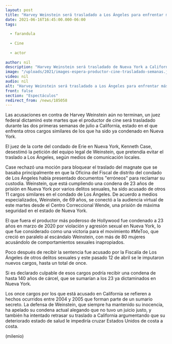 ```yaml
---
layout: post
title: "Harvey Weinstein será trasladado a Los Ángeles para enfrentar más cargos de acoso y abuso sexual"
date: 2021-06-16T16:45:00.000-06:00
tags:
  
  - farandula
  
  - Cine
  
  - actor
  
author: nil
description: "Harvey Weinstein será trasladado de Nueva York a California en donde enfrenta once casos en su contra; su defensa trató de evitar su extradición."
image: "/uploads/2021/images-espera-productor-cine-trasladado-semanas.jpg"
video: nil
audio: nil
alt: "Harvey Weinstein será trasladado a Los Ángeles para enfrentar más cargos de acoso y abuso sexual"
front: false
section: "Espectáculos"
redirect_from: /news/185058
---
```


Las acusaciones en contra de Harvey Weinstein aún no terminan, un juez federal dictaminó este martes que el productor de cine será trasladado durante las dos primeras semanas de julio a California, estado en el que enfrenta otros cargos similares de los que ha sido ya condenado en Nueva York. 

El juez de la corte del condado de Erie en Nueva York, Kenneth Case, desestimó la petición del equipo legal de Weinstein, que pretendía evitar el traslado a Los Ángeles, según medios de comunicación locales. 

Case rechazó una moción para bloquear el traslado del magnate que se basaba principalmente en que la Oficina del Fiscal de distrito del condado de Los Ángeles había presentado documentos "erróneos" para reclamar su custodia. Weinstein, que está cumpliendo una condena de 23 años de prisión en Nueva York por varios delitos sexuales, ha sido acusado de otros 11 cargos similares en el condado de Los Ángeles. De acuerdo a medios especializados, Weinstein, de 69 años, se conectó a la audiencia virtual de este martes desde el Centro Correccional Wende, una prisión de máxima seguridad en el estado de Nueva York. 

El que fuera el productor más poderoso de Hollywood fue condenado a 23 años en marzo de 2020 por violación y agresión sexual en Nueva York, lo que fue considerado como una victoria para el movimiento #MeToo, que creció en paralelo al escándalo Weinstein, con más de 80 mujeres acusándolo de comportamientos sexuales inapropiados. 

Poco después de recibir la sentencia fue acusado por la Fiscalía de Los Ángeles de otros delitos sexuales y este pasado 12 de abril se le imputaron nuevos cargos, hasta un total de once. 

Si es declarado culpable de esos cargos podría recibir una condena de hasta 140 años de cárcel, que se sumarían a los 23 ya dictaminados en Nueva York. 

Los once cargos por los que está acusado en California se refieren a hechos ocurridos entre 2004 y 2005 que forman parte de un sumario secreto. La defensa de Weinstein, que siempre ha mantenido su inocencia, ha apelado su condena actual alegando que no tuvo un juicio justo, y también ha intentado retrasar su traslado a California argumentando que su deteriorado estado de salud le impediría cruzar Estados Unidos de costa a costa.

(milenio)